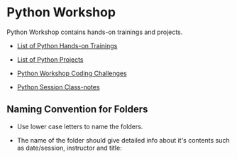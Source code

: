 # Python Workshop

Python Workshop contains hands-on trainings and projects.

- [List of Python Hands-on Trainings](./hands-on/README.md)

- [List of Python Projects](./projects/README.md)

- [Python Workshop Coding Challenges](./coding-challenges/README.md)

- [Python Session Class-notes](./class-notes/README.md)



## Naming Convention for Folders 

- Use lower case letters to name the folders.

- The name     of the folder should give detailed info about it's contents such as date/session, instructor and title:

